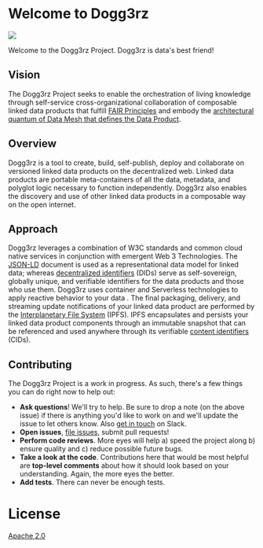 # Welcome to Dogg3rz 
[![](https://img.shields.io/discord/866696425597042718?label=Chat%20On%20Discord&logo=Discord&style=plastic)](https://discord.gg/5m9cwHQe)

Welcome to the Dogg3rz Project. Dogg3rz is data's best friend!

## Vision 

The Dogg3rz Project seeks to enable  the orchestration of living knowledge through self-service cross-organizational collaboration of composable linked data products that fulfill [FAIR Principles](https://www.go-fair.org/fair-principles/) and embody the [architectural quantum of Data Mesh that defines the Data Product](https://martinfowler.com/articles/data-mesh-principles.html#LogicalArchitecturedataProductTheArchitecturalQuantum).

## Overview

Dogg3rz is a tool to create, build, self-publish, deploy and collaborate on versioned linked data products on the decentralized web.  Linked data products are portable meta-containers  of all the data, metadata, and polyglot logic necessary to function independently.  Dogg3rz  also enables the discovery and use of other linked data products in a composable way on the open internet. 


## Approach

Dogg3rz  leverages a combination of W3C  standards and common cloud native services in conjunction with emergent  Web 3 Technologies.  The [JSON-LD](https://www.w3.org/TR/json-ld/) document  is used as a representational data model for linked data; whereas [decentralized identifiers](https://www.w3.org/TR/did-core/) (DIDs) serve as self-sovereign, globally unique, and verifiable identifiers for the data products and those who use them.  Dogg3rz uses container and Serverless technologies to apply reactive behavior to your data .   The final packaging, delivery, and streaming update notifications  of your linked data product  are performed by the [Interplanetary File System](https://ipfs.io) (IPFS).  IPFS encapsulates and persists your linked data product components through an immutable snapshot that can be referenced and used anywhere through its verifiable [content identifiers](https://docs.ipfs.io/concepts/content-addressing/) (CIDs). 


## Contributing

The Dogg3rz Project is a work in progress. As such, there's a few things you can do right now to help out:

-   **Ask questions**! We'll try to help. Be sure to drop a note (on the above issue) if there is anything you'd like to work on and we'll update the issue to let others know. Also [get in touch](https://slack.textile.io) on Slack.
-   **Open issues**, [file issues](https://github.com/datacequia/go-dogg3rz/issues), submit pull requests!
-   **Perform code reviews**. More eyes will help a) speed the project along b) ensure quality and c) reduce possible future bugs.
-   **Take a look at the code**. Contributions here that would be most helpful are **top-level comments** about how it should look based on your understanding. Again, the more eyes the better.
-   **Add tests**. There can never be enough tests.

# License

[Apache 2.0](LICENSE)
